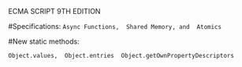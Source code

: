 ECMA SCRIPT 9TH EDITION

#Specifications:
`
Async Functions, 
Shared Memory, and 
Atomics
`


#New static methods:

`
Object.values, 
Object.entries 
Object.getOwnPropertyDescriptors
`
